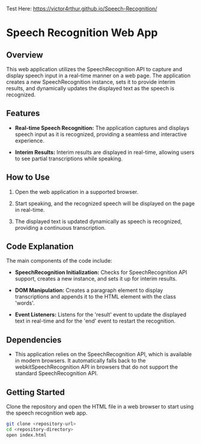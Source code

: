 Test Here: https://victor4rthur.github.io/Speech-Recognition/

# Speech Recognition Web App

## Overview

This web application utilizes the SpeechRecognition API to capture and display speech input in a real-time manner on a web page. The application creates a new SpeechRecognition instance, sets it to provide interim results, and dynamically updates the displayed text as the speech is recognized.

## Features

- **Real-time Speech Recognition:** The application captures and displays speech input as it is recognized, providing a seamless and interactive experience.

- **Interim Results:** Interim results are displayed in real-time, allowing users to see partial transcriptions while speaking.

## How to Use

1. Open the web application in a supported browser.

2. Start speaking, and the recognized speech will be displayed on the page in real-time.

3. The displayed text is updated dynamically as speech is recognized, providing a continuous transcription.

## Code Explanation

The main components of the code include:

- **SpeechRecognition Initialization:** Checks for SpeechRecognition API support, creates a new instance, and sets it up for interim results.

- **DOM Manipulation:** Creates a paragraph element to display transcriptions and appends it to the HTML element with the class 'words'.

- **Event Listeners:** Listens for the 'result' event to update the displayed text in real-time and for the 'end' event to restart the recognition.

## Dependencies

- This application relies on the SpeechRecognition API, which is available in modern browsers. It automatically falls back to the webkitSpeechRecognition API in browsers that do not support the standard SpeechRecognition API.

## Getting Started

Clone the repository and open the HTML file in a web browser to start using the speech recognition web app.

```bash
git clone <repository-url>
cd <repository-directory>
open index.html
